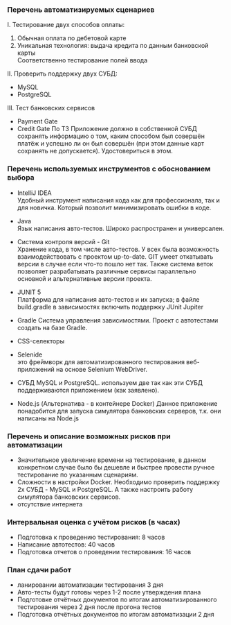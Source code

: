 ### Перечень автоматизируемых сценариев

I. Тестирование двух способов оплаты:
1. Обычная оплата по дебетовой карте
2. Уникальная технология: выдача кредита по данным банковской карты  
Соответственно тестирование полей ввода

II. Проверить поддержку двух СУБД:
* MySQL
* PostgreSQL

III. Тест банковских сервисов
* Payment Gate
* Credit Gate
По ТЗ Приложение должно в собственной СУБД сохранять информацию о том, каким способом был совершён платёж и успешно ли он был совершён (при этом данные карт сохранять не допускается).
Удостовериться в этом.


### Перечень используемых инструментов с обоснованием выбора

* IntelliJ IDEA  
Удобный инструмент написания кода как для профессионала, так и для новичка.
Который позволит минимизировать ошибки в коде.

* Java  
Язык написания авто-тестов. Широко распространен и универсален.

* Система контроля версий - Git  
Хранение кода, в том числе авто-тестов. У всех была возможность взаимодействовать с проектом up-to-date.
GIT умеет откатывать версии в случае если что-то пошло нет так. Также система веток позволяет разрабатывать различные сервисы параллельно
основной и альтернативные версии проекта.

* JUNIT 5  
 Платформа для написания авто-тестов и их запуска; в файле build.gradle в зависимостях включить поддержку JUnit Jupiter
 
* Gradle
Cистема управления зависимостями. Проект с автотестами создать на базе Gradle.

* CSS-селекторы  

* Selenide  
это фреймворк для автоматизированного тестирования веб-приложений на основе Selenium WebDriver.

* СУБД MySQL и PostgreSQL. используем две так как эти СУБД поддерживаются приложением (как заявлено).

* Node.js
  (Альтернатива - в контейнере Docker) Данное приложение понадобится для запуска симулятора банковских серверов, т.к. они написаны на Node.js

### Перечень и описание возможных рисков при автоматизации
* Значительное увеличение времени на тестирование, в данном конкретном случае было бы дешевле и быстрее провести ручное тестирование по указанным сценариям.
* Сложности в настройки Docker. Необходимо проверить поддержку 2х СУБД - MySQL и PostgreSQL.
 А также настроить работу симулятора банковских сервисов.
* отсутствие интернета

### Интервальная оценка с учётом рисков (в часах)

* Подготовка к проведению тестирования: 8 часов
* Написание автотестов: 40 часов
* Подготовка отчетов о проведении тестирования: 16 часов

### План сдачи работ

* ланировании автоматизации тестирования 3 дня
* Авто-тесты будут готовы через 1-2 после утверждения плана
* Подготовке отчётных документов по итогам автоматизированного тестирования через 2 дня после прогона тестов
* Подготовка отчётных документов по итогам автоматизации 2 дня
